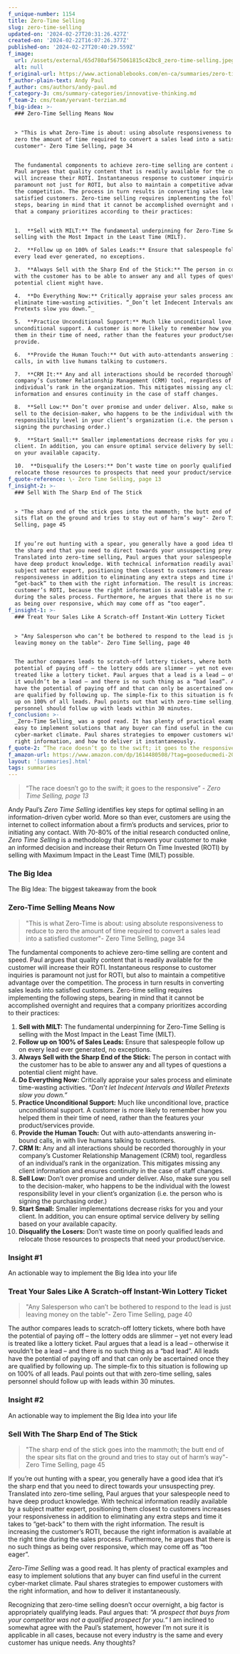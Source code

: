 ```yaml
---
f_unique-number: 1154
title: Zero-Time Selling
slug: zero-time-selling
updated-on: '2024-02-27T20:31:26.427Z'
created-on: '2024-02-22T16:07:26.377Z'
published-on: '2024-02-27T20:40:29.559Z'
f_image:
  url: /assets/external/65d780af5675061815c42bc8_zero-time-selling.jpeg
  alt: null
f_original-url: https://www.actionablebooks.com/en-ca/summaries/zero-time-selling/
f_author-plain-text: Andy Paul
f_author: cms/authors/andy-paul.md
f_category-3: cms/summary-categories/innovative-thinking.md
f_team-2: cms/team/yervant-terzian.md
f_big-idea: >-
  ### Zero-Time Selling Means Now


  > "This is what Zero-Time is about: using absolute responsiveness to reduce to
  zero the amount of time required to convert a sales lead into a satisfied
  customer"- Zero Time Selling, page 34


  The fundamental components to achieve zero-time selling are content and speed.
  Paul argues that quality content that is readily available for the customer
  will increase their ROTI. Instantaneous response to customer inquiries is
  paramount not just for ROTI, but also to maintain a competitive advantage over
  the competition. The process in turn results in converting sales leads into
  satisfied customers. Zero-time selling requires implementing the following
  steps, bearing in mind that it cannot be accomplished overnight and requires
  that a company prioritizes according to their practices:


  1.  **Sell with MILT:** The fundamental underpinning for Zero-Time Selling is
  selling with the Most Impact in the Least Time (MILT).

  2.  **Follow up on 100% of Sales Leads:** Ensure that salespeople follow up on
  every lead ever generated, no exceptions.

  3.  **Always Sell with the Sharp End of the Stick:** The person in contact
  with the customer has to be able to answer any and all types of questions a
  potential client might have.

  4.  **Do Everything Now:** Critically appraise your sales process and
  eliminate time-wasting activities. “_Don’t let Indecent Intervals and Wallet
  Pretexts slow you down.”_

  5.  **Practice Unconditional Support:** Much like unconditional love, practice
  unconditional support. A customer is more likely to remember how you helped
  them in their time of need, rather than the features your product/services
  provide.

  6.  **Provide the Human Touch:** Out with auto-attendants answering in-bound
  calls, in with live humans talking to customers.

  7.  **CRM It:** Any and all interactions should be recorded thoroughly in your
  company’s Customer Relationship Management (CRM) tool, regardless of an
  individual’s rank in the organization. This mitigates missing any client
  information and ensures continuity in the case of staff changes.

  8.  **Sell Low:** Don’t over promise and under deliver. Also, make sure you
  sell to the decision-maker, who happens to be the individual with the lowest
  responsibility level in your client’s organization (i.e. the person who is
  signing the purchasing order.)

  9.  **Start Small:** Smaller implementations decrease risks for you and your
  client. In addition, you can ensure optimal service delivery by selling based
  on your available capacity.

  10.  **Disqualify the Losers:** Don’t waste time on poorly qualified leads and
  relocate those resources to prospects that need your product/service.
f_quote-reference: \- Zero Time Selling, page 13
f_insight-2: >-
  ### Sell With The Sharp End of The Stick


  > "The sharp end of the stick goes into the mammoth; the butt end of the spear
  sits flat on the ground and tries to stay out of harm’s way"- Zero Time
  Selling, page 45


  If you’re out hunting with a spear, you generally have a good idea that it’s
  the sharp end that you need to direct towards your unsuspecting prey.
  Translated into zero-time selling, Paul argues that your salespeople need to
  have deep product knowledge. With technical information readily available by a
  subject matter expert, positioning them closest to customers increases your
  responsiveness in addition to eliminating any extra steps and time it takes to
  “get-back” to them with the right information. The result is increasing the
  customer’s ROTI, because the right information is available at the right time
  during the sales process. Furthermore, he argues that there is no such things
  as being over responsive, which may come off as “too eager”.
f_insight-1: >-
  ### Treat Your Sales Like A Scratch-off Instant-Win Lottery Ticket


  > "Any Salesperson who can’t be bothered to respond to the lead is just
  leaving money on the table"- Zero Time Selling, page 40


  The author compares leads to scratch-off lottery tickets, where both have the
  potential of paying off – the lottery odds are slimmer – yet not every lead is
  treated like a lottery ticket. Paul argues that a lead is a lead – otherwise
  it wouldn’t be a lead – and there is no such thing as a “bad lead”. All leads
  have the potential of paying off and that can only be ascertained once they
  are qualified by following up. The simple-fix to this situation is following
  up on 100% of all leads. Paul points out that with zero-time selling, sales
  personnel should follow up with leads within 30 minutes.
f_conclusion: >-
  _Zero-Time Selling_ was a good read. It has plenty of practical examples and
  easy to implement solutions that any buyer can find useful in the current
  cyber-market climate. Paul shares strategies to empower customers with the
  right information, and how to deliver it instantaneously.
f_quote-2: “The race doesn’t go to the swift; it goes to the responsive”
f_amazon-url: https://www.amazon.com/dp/1614480508/?tag=gooseducmedi-20
layout: '[summaries].html'
tags: summaries
---
```


> “The race doesn’t go to the swift; it goes to the responsive” _\- Zero Time Selling, page 13_

Andy Paul’s _Zero Time Selling_ identifies key steps for optimal selling in an information-driven cyber world. More so than ever, customers are using the internet to collect information about a firm’s products and services, prior to initiating any contact. With 70-80% of the initial research conducted online, _Zero Time Selling_ is a methodology that empowers your customer to make an informed decision and increase their Return On Time Invested (ROTI) by selling with Maximum Impact in the Least Time (MILT) possible.

### The Big Idea

The Big Idea: The biggest takeaway from the book

### Zero-Time Selling Means Now

> "This is what Zero-Time is about: using absolute responsiveness to reduce to zero the amount of time required to convert a sales lead into a satisfied customer"- Zero Time Selling, page 34

The fundamental components to achieve zero-time selling are content and speed. Paul argues that quality content that is readily available for the customer will increase their ROTI. Instantaneous response to customer inquiries is paramount not just for ROTI, but also to maintain a competitive advantage over the competition. The process in turn results in converting sales leads into satisfied customers. Zero-time selling requires implementing the following steps, bearing in mind that it cannot be accomplished overnight and requires that a company prioritizes according to their practices:

1.  **Sell with MILT:** The fundamental underpinning for Zero-Time Selling is selling with the Most Impact in the Least Time (MILT).
2.  **Follow up on 100% of Sales Leads:** Ensure that salespeople follow up on every lead ever generated, no exceptions.
3.  **Always Sell with the Sharp End of the Stick:** The person in contact with the customer has to be able to answer any and all types of questions a potential client might have.
4.  **Do Everything Now:** Critically appraise your sales process and eliminate time-wasting activities. “_Don’t let Indecent Intervals and Wallet Pretexts slow you down.”_
5.  **Practice Unconditional Support:** Much like unconditional love, practice unconditional support. A customer is more likely to remember how you helped them in their time of need, rather than the features your product/services provide.
6.  **Provide the Human Touch:** Out with auto-attendants answering in-bound calls, in with live humans talking to customers.
7.  **CRM It:** Any and all interactions should be recorded thoroughly in your company’s Customer Relationship Management (CRM) tool, regardless of an individual’s rank in the organization. This mitigates missing any client information and ensures continuity in the case of staff changes.
8.  **Sell Low:** Don’t over promise and under deliver. Also, make sure you sell to the decision-maker, who happens to be the individual with the lowest responsibility level in your client’s organization (i.e. the person who is signing the purchasing order.)
9.  **Start Small:** Smaller implementations decrease risks for you and your client. In addition, you can ensure optimal service delivery by selling based on your available capacity.
10.  **Disqualify the Losers:** Don’t waste time on poorly qualified leads and relocate those resources to prospects that need your product/service.

### Insight #1

An actionable way to implement the Big Idea into your life

### Treat Your Sales Like A Scratch-off Instant-Win Lottery Ticket

> "Any Salesperson who can’t be bothered to respond to the lead is just leaving money on the table"- Zero Time Selling, page 40

The author compares leads to scratch-off lottery tickets, where both have the potential of paying off – the lottery odds are slimmer – yet not every lead is treated like a lottery ticket. Paul argues that a lead is a lead – otherwise it wouldn’t be a lead – and there is no such thing as a “bad lead”. All leads have the potential of paying off and that can only be ascertained once they are qualified by following up. The simple-fix to this situation is following up on 100% of all leads. Paul points out that with zero-time selling, sales personnel should follow up with leads within 30 minutes.

### Insight #2

An actionable way to implement the Big Idea into your life

### Sell With The Sharp End of The Stick

> "The sharp end of the stick goes into the mammoth; the butt end of the spear sits flat on the ground and tries to stay out of harm’s way"- Zero Time Selling, page 45

If you’re out hunting with a spear, you generally have a good idea that it’s the sharp end that you need to direct towards your unsuspecting prey. Translated into zero-time selling, Paul argues that your salespeople need to have deep product knowledge. With technical information readily available by a subject matter expert, positioning them closest to customers increases your responsiveness in addition to eliminating any extra steps and time it takes to “get-back” to them with the right information. The result is increasing the customer’s ROTI, because the right information is available at the right time during the sales process. Furthermore, he argues that there is no such things as being over responsive, which may come off as “too eager”.

_Zero-Time Selling_ was a good read. It has plenty of practical examples and easy to implement solutions that any buyer can find useful in the current cyber-market climate. Paul shares strategies to empower customers with the right information, and how to deliver it instantaneously.

Recognizing that zero-time selling doesn’t occur overnight, a big factor is appropriately qualifying leads. Paul argues that: _“A prospect that buys from your competitor was not a qualified prospect for you.”_ I am inclined to somewhat agree with the Paul’s statement, however I’m not sure it is applicable in all cases, because not every industry is the same and every customer has unique needs. Any thoughts?
